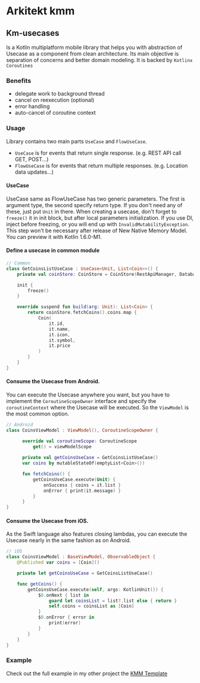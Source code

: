 # Arkitekt kmm

## Km-usecases

Is a Kotlin multiplatform mobile library that helps you with
abstraction of Usecase as a component from clean architecture.
Its main objective is separation of concerns and better domain modeling.
It is backed by `Kotlinx Coroutines`

### Benefits
 - delegate work to background thread
 - cancel on reexecution (optional)
 - error handling
 - auto-cancel of coroutine context
 
### Usage

Library contains two main parts `UseCase` and `FlowUseCase`. 
- `UseCase` is for events that return single response. (e.g. REST API call GET, POST...)
- `FlowUseCase` is for events that return multiple responses. (e.g. Location data updates...)

#### UseCase

UseCase same as FlowUseCase has two generic parameters. The first is argument type, the second specify return type.
If you don't need any of these, just put `Unit` in there.
When creating a usecase, don't forget to `freeze()` it in init block, but after local parameters initialization.
If you use DI, inject before freezing, or you will end up with `InvalidMutabilityException`. This step won't be necessary
after release of New Native Memory Model. You can preview it with Kotlin 1.6.0-M1.

#### Define a usecase in common module

```kotlin 
// Common
class GetCoinsListUseCase : UseCase<Unit, List<Coin>>() {
    private val coinStore: CoinStore = CoinStore(RestApiManager, DatabaseManager)

    init {
        freeze()
    }

    override suspend fun build(arg: Unit): List<Coin> {
        return coinStore.fetchCoins().coins.map {
            Coin(
                it.id,
                it.name,
                it.icon,
                it.symbol,
                it.price
            )
        }
    }
}
 ```


#### Consume the Usecase from Android. 
You can execute the Usecase anywhere you want, but you have to implement the `CoroutineScopeOwner`
interface and specify the `coroutineContext` where the Usecase will be executed. 
So the `ViewModel` is the most common option.

```kotlin
// Android
class CoinsViewModel : ViewModel(), CoroutineScopeOwner {

      override val coroutineScope: CoroutineScope
          get() = viewModelScope
        
      private val getCoinsUseCase = GetCoinsListUseCase()
      var coins by mutableStateOf(emptyList<Coin>())

      fun fetchCoins() {
          getCoinsUseCase.execute(Unit) {
              onSuccess { coins = it.list }
              onError { print(it.message) }
          }
      }
}
```

#### Consume the Usecase from iOS.
As the Swift language also features closing lambdas, you can execute the Usecase nearly in the same fashion as on Android.
```swift
// iOS
class CoinsViewModel : BaseViewModel, ObservableObject {
    @Published var coins = [Coin]()

    private let getCoinsUseCase = GetCoinsListUseCase()

    func getCoins() {
        getCoinsUseCase.execute(self, args: KotlinUnit()) {
            $0.onNext { list in
                guard let coinsList = list?.list else { return }
                self.coins = coinsList as [Coin]
            }
            $0.onError { error in
                print(error)
            }
        }
    }
}
```

### Example
Check out the full example in my other project the [KMM Template](https://github.com/RudolfHladik/Template)
